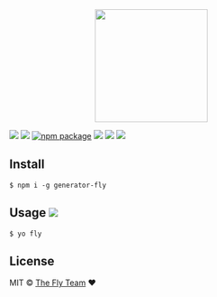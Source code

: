 
<div align="center">
  <a href="http://github.com/flyjs/fly">
    <img width=200px  src="https://cloud.githubusercontent.com/assets/8317250/8430194/35c6043a-1f6a-11e5-8cbd-af6cc86baa84.png">
  </a>
</div>


![][fly-gen]
[![][fly-badge]][fly]
[![npm package][npm-ver-link]][releases]
[![][dl-badge]][npm-pkg-link]
[![][travis-badge]][travis-link]
[![][mit-badge]][mit]


## Install

```
$ npm i -g generator-fly
```

## Usage [![][yo-gen]][yeoman]

```
$ yo fly
```

## License

MIT © [The Fly Team](https://www.github.com/flyjs/fly) :heart:


[mit]:          http://opensource.org/licenses/MIT

[contributors]: https://github.com/flyjs/generator-fly/graphs/contributors
[releases]:     https://github.com/flyjs/generator-fly/releases
[yo-gen]:       https://img.shields.io/badge/yo-yeoman-E60000.svg?style=flat-square
[yeoman]:       http://yeoman.io/
[fly-gen]:      https://img.shields.io/badge/generator-fly-05B3E1.svg?style=flat-square
[fly]:          https://www.github.com/flyjs/fly
[fly-badge]:    https://img.shields.io/badge/fly-JS-05B3E1.svg?style=flat-square
[mit-badge]:    https://img.shields.io/badge/license-MIT-444444.svg?style=flat-square
[npm-pkg-link]: https://www.npmjs.org/package/generator-fly
[npm-ver-link]: https://img.shields.io/npm/v/generator-fly.svg?style=flat-square
[dl-badge]:     http://img.shields.io/npm/dm/generator-fly.svg?style=flat-square
[travis-link]:  https://travis-ci.org/flyjs/generator-fly
[travis-badge]: http://img.shields.io/travis/flyjs/generator-fly.svg?style=flat-square
